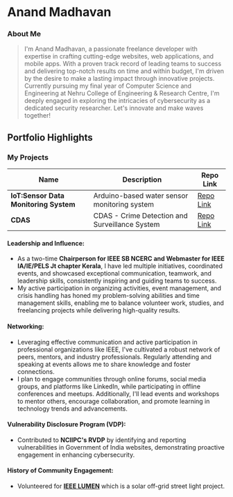 # Anand Madhavan

### About Me

> I'm Anand Madhavan, a passionate freelance developer with expertise in crafting cutting-edge websites, web applications, and mobile apps. With a proven track record of leading teams to success and delivering top-notch results on time and within budget, I'm driven by the desire to make a lasting impact through innovative projects. Currently pursuing my final year of Computer Science and Engineering at Nehru College of Engineering & Research Centre, I'm deeply engaged in exploring the intricacies of cybersecurity as a dedicated security researcher. Let's innovate and make waves together!


## Portfolio Highlights

### My Projects

| Name                | Description                                                                              | Repo Link                                                      |
|---------------------|----------------------------------------------------------------------------------------------|----------------------------------------------------------------|
| **IoT:Sensor Data Monitoring System**  | Arduino-based water sensor monitoring system                                               | [Repo Link ](https://github.com/Anand1020-pix/IOT)             |
| **CDAS**  | CDAS - Crime Detection and Surveillance System                                                | [Repo Link ](https://github.com/Anand1020-pix/CDAS)             |

#### Leadership and Influence:

- As a two-time **Chairperson for IEEE SB NCERC and Webmaster for IEEE IA/IE/PELS Jt chapter Kerala**, I have led multiple initiatives, coordinated events, and showcased exceptional communication, teamwork, and leadership skills, consistently inspiring and guiding teams to success.
- My active participation in organizing activities, event management, and crisis handling has honed my problem-solving abilities and time management skills, enabling me to balance volunteer work, studies, and freelancing projects while delivering high-quality results.

#### Networking:

- Leveraging effective communication and active participation in professional organizations like IEEE, I've cultivated a robust network of peers, mentors, and industry professionals. Regularly attending and speaking at events allows me to share knowledge and foster connections. 
- I plan to engage communities through online forums, social media groups, and platforms like LinkedIn, while participating in offline conferences and meetups. Additionally, I'll lead events and workshops to mentor others, encourage collaboration, and promote learning in technology trends and advancements.

#### Vulnerability Disclosure Program (VDP):

- Contributed to **NCIIPC's RVDP** by identifying and reporting vulnerabilities in Government of India websites, demonstrating proactive engagement in enhancing cybersecurity.

#### History of Community Engagement:

- Volunteered for **[IEEE LUMEN](https://www.ieeelumen.org/)** which is a solar off-grid street light project.


